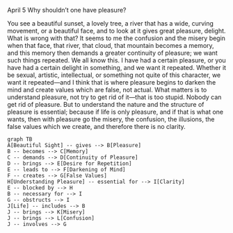 April 5
Why shouldn’t one have pleasure?

You see a beautiful sunset, a lovely tree, a river that has a wide, curving movement, or a beautiful face, and to look at it gives great pleasure, delight. What is wrong with that? It seems to me the confusion and the misery begin when that face, that river, that cloud, that mountain becomes a memory, and this memory then demands a greater continuity of pleasure; we want such things repeated. We all know this. I have had a certain pleasure, or you have had a certain delight in something, and we want it repeated. Whether it be sexual, artistic, intellectual, or something not quite of this character, we want it repeated—and I think that is where pleasure begins to darken the mind and create values which are false, not actual.
What matters is to understand pleasure, not try to get rid of it—that is too stupid. Nobody can get rid of pleasure. But to understand the nature and the structure of pleasure is essential; because if life is only pleasure, and if that is what one wants, then with pleasure go the misery, the confusion, the illusions, the false values which we create, and therefore there is no clarity.

```mermaid
graph TB
A[Beautiful Sight] -- gives --> B[Pleasure]
B -- becomes --> C[Memory]
C -- demands --> D[Continuity of Pleasure]
D -- brings --> E[Desire for Repetition]
E -- leads to --> F[Darkening of Mind]
F -- creates --> G[False Values]
H[Understanding Pleasure] -- essential for --> I[Clarity]
E -- blocked by --> H
B -- necessary for --> I
G -- obstructs --> I
J[Life] -- includes --> B
J -- brings --> K[Misery]
J -- brings --> L[Confusion]
J -- involves --> G
```